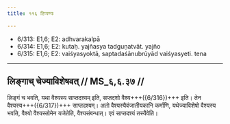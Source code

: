 ```yaml
---
title: ११६ टिप्पण्यः

---
```

- 6/313: E1,6; E2: adhvarakalpā
- 6/314: E1,6; E2: kutaḥ. yajñasya tadguṇatvāt. yajño
- 6/315: E1,6; E2: vaiśyasyoktā, saptadaśānubrūyād vaiśyasyeti. tena

____________________________________________


## लिङ्गाच् चेज्याविशेषवत् // MS_६,६.३७ //

लिङ्गं च भवति, यथा वैश्यस्य साप्तदश्यम् इति, सप्तदशो वैश्य+++({6/316})+++ इति। तेन वैश्यस्य+++({6/317})+++ साप्तदश्यम्। अतो वैश्यस्यैवंजातीयकानि कर्माणि, यथेज्याविशेषो वैश्यस्य भवति, वैश्यो वैश्यस्तोमेन यजेतेति, वैश्यसंबन्धात्। एवं साप्तदश्यं तस्यैवेति।
